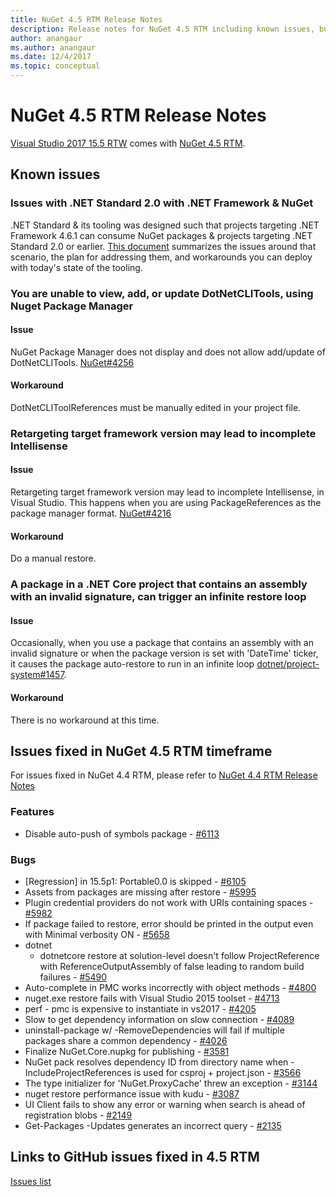 ```yaml
---
title: NuGet 4.5 RTM Release Notes
description: Release notes for NuGet 4.5 RTM including known issues, bug fixes, added features, and DCRs.
author: anangaur
ms.author: anangaur
ms.date: 12/4/2017
ms.topic: conceptual
---
```


# NuGet 4.5 RTM Release Notes

[Visual Studio 2017 15.5 RTW](https://www.visualstudio.com/news/releasenotes/vs2017-relnotes) comes with [NuGet 4.5 RTM](https://dist.nuget.org/win-x86-commandline/v4.5.0/nuget.exe).

## Known issues

### Issues with .NET Standard 2.0 with .NET Framework & NuGet 

.NET Standard & its tooling was designed such that projects targeting .NET Framework 4.6.1 can consume NuGet packages & projects targeting .NET Standard 2.0 or earlier. [This document](https://github.com/dotnet/standard/issues/481) summarizes the issues around that scenario, the plan for addressing them, and workarounds you can deploy with today's state of the tooling.

### You are unable to view, add, or update DotNetCLITools, using Nuget Package Manager

#### Issue

NuGet Package Manager does not display and does not allow add/update of DotNetCLITools. [NuGet#4256](https://github.com/NuGet/Home/issues/4256)

#### Workaround

DotNetCLIToolReferences must be manually edited in your project file.

### Retargeting target framework version may lead to incomplete Intellisense

#### Issue

Retargeting target framework version may lead to incomplete Intellisense, in Visual Studio. This happens when you are using PackageReferences as the package manager format. [NuGet#4216](https://github.com/NuGet/Home/issues/4216)

#### Workaround

Do a manual restore.

### A package in a .NET Core project that contains an assembly with an invalid signature, can trigger an infinite restore loop

#### Issue

Occasionally, when you use a package that contains an assembly with an invalid signature or when the package version is set with 'DateTime' ticker, it causes the package auto-restore to run in an infinite loop [dotnet/project-system#1457](https://github.com/dotnet/project-system/issues/1457).

#### Workaround

There is no workaround at this time.

## Issues fixed in NuGet 4.5 RTM timeframe

For issues fixed in NuGet 4.4 RTM, please refer to [NuGet 4.4 RTM Release Notes](../release-notes/nuget-4.4-RTM.md) 

### Features

- Disable auto-push of symbols package - [#6113](https://github.com/NuGet/Home/issues/6113)

### Bugs

- [Regression] in 15.5p1: Portable0.0 is skipped - [#6105](https://github.com/NuGet/Home/issues/6105)
- Assets from packages are missing after restore - [#5995](https://github.com/NuGet/Home/issues/5995)
- Plugin credential providers do not work with URIs containing spaces - [#5982](https://github.com/NuGet/Home/issues/5982)
- If package failed to restore, error should be printed in the output even with Minimal verbosity ON - [#5658](https://github.com/NuGet/Home/issues/5658)
- dotnet
  - dotnetcore restore at solution-level doesn't follow ProjectReference with ReferenceOutputAssembly of false leading to random build failures - [#5490](https://github.com/NuGet/Home/issues/5490)
- Auto-complete in PMC works incorrectly with object methods - [#4800](https://github.com/NuGet/Home/issues/4800)
- nuget.exe restore fails with Visual Studio 2015 toolset - [#4713](https://github.com/NuGet/Home/issues/4713)
- perf - pmc is expensive to instantiate in vs2017 - [#4205](https://github.com/NuGet/Home/issues/4205)
- Slow to get dependency information on slow connection - [#4089](https://github.com/NuGet/Home/issues/4089)
- uninstall-package w/ -RemoveDependencies will fail if multiple packages share a common dependency - [#4026](https://github.com/NuGet/Home/issues/4026)
- Finalize NuGet.Core.nupkg for publishing - [#3581](https://github.com/NuGet/Home/issues/3581)
- NuGet pack resolves dependency ID from directory name when -IncludeProjectReferences is used for csproj + project.json - [#3566](https://github.com/NuGet/Home/issues/3566)
- The type initializer for 'NuGet.ProxyCache' threw an exception - [#3144](https://github.com/NuGet/Home/issues/3144)
- nuget restore performance issue with kudu - [#3087](https://github.com/NuGet/Home/issues/3087)
- UI Client fails to show any error or warning when search is ahead of registration blobs - [#2149](https://github.com/NuGet/Home/issues/2149)
- Get-Packages -Updates generates an incorrect query - [#2135](https://github.com/NuGet/Home/issues/2135)

## Links to GitHub issues fixed in 4.5 RTM

[Issues list](https://github.com/NuGet/Home/issues?q=is%3Aissue+milestone%3A4.5+is%3Aclosed)
